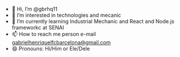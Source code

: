 - 👋 Hi, I’m @gbrhq11
- 👀 I’m interested in technologies and mecanic
- 🌱 I’m currently learning Industrial Mechanic and React and Node.js frameworkc at SENAI
- 📫 How to reach me person e-mail gabrielhenriquelfcbarcelona@gmail.com
- 😄 Pronouns: Hi/Him or Ele/Dele


<!---
gbrhq11/gbrhq11 is a ✨ special ✨ repository because its `README.md` (this file) appears on your GitHub profile.
You can click the Preview link to take a look at your changes.
--->
